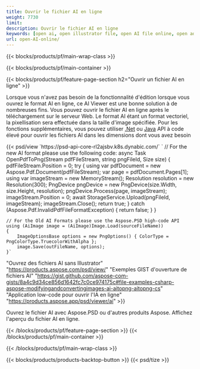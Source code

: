 ```yaml
---
title: Ouvrir le fichier AI en ligne
weight: 7730
limit: 
description: Ouvrir le fichier AI en ligne
keywords: [open ai, open illustrator file, open AI file online, open adobe illustrator, preview of ai file, ai format open]
url: open-AI-online/
---
```


{{< blocks/products/pf/main-wrap-class >}}


{{< blocks/products/pf/main-container >}}

{{< blocks/products/pf/feature-page-section h2="Ouvrir un fichier AI en ligne" >}}
<p>Lorsque vous n'avez pas besoin de la fonctionnalité d'édition lorsque vous ouvrez le format AI en ligne, ce AI Viewer est une bonne solution à de nombreuses fins. Vous pouvez ouvrir le fichier AI en ligne après le téléchargement sur le serveur Web. Le format AI étant un format vectoriel, la pixellisation sera effectuée dans la taille d'image spécifiée. Pour les fonctions supplémentaires, vous pouvez utiliser <a href="/psd/net">.Net</a> ou <a href="/psd/java">Java</a> API à code élevé pour ouvrir les fichiers AI dans les dimensions dont vous avez besoin</p>
{{< psd/view `https://psd-api-core-rl2ajsbv.k8s.dynabic.com/` 
`	// For the new AI format please use the following code:
	async Task<bool> OpenPdfToPng(Stream pdfFileStream, string pngFileId, Size size)
	{
		pdfFileStream.Position = 0;
		try
		{
			using var pdfDocument = new Aspose.Pdf.Document(pdfFileStream);
			var page = pdfDocument.Pages[1];
			using var imageStream = new MemoryStream();
			Resolution resolution = new Resolution(300);
			PngDevice pngDevice = new PngDevice(size.Width, size.Height, resolution);
			pngDevice.Process(page, imageStream);
			imageStream.Position = 0;
			await StorageService.Upload(pngFileId, imageStream);
			imageStream.Close();
			return true;
		}
		catch (Aspose.Pdf.InvalidPdfFileFormatException)
		{
			return false;
		}
	}
	
	// For the Old AI Formats please use the Aspose.PSD high-code API
	using (AiImage image = (AiImage)Image.Load(sourceFileName))
	{
		ImageOptionsBase options = new PngOptions() { ColorType = PngColorType.TruecolorWithAlpha };
		image.Save(outFileName, options);
	}` 
"Ouvrez des fichiers AI sans Illustrator" "https://products.aspose.com/psd/view/" 
"Exemples GIST d'ouverture de fichiers AI" "https://gist.github.com/aspose-com-gists/8a4c9d34ce856d1642fc7c0ce974175c#file-examples-csharp-aspose-modifyingandconvertingimages-ai-aitopng-aitopng-cs" 
"Application low-code pour ouvrir l'IA en ligne" "https://products.aspose.app/psd/viewer/ai" >}}
<p>Ouvrez le fichier AI avec Aspose.PSD ou d'autres produits Aspose. Affichez l'aperçu du fichier AI en ligne.</p>
{{< /blocks/products/pf/feature-page-section >}}
{{< /blocks/products/pf/main-container >}}


{{< /blocks/products/pf/main-wrap-class >}}

{{< blocks/products/products-backtop-button >}}
{{< psd/tize >}}
